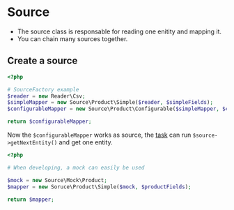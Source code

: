 # Source

* The source class is responsable for reading one enitity and mapping it.
* You can chain many sources together.

## Create a source

```php
<?php

# SourceFactory example
$reader = new Reader\Csv;
$simpleMapper = new Source\Product\Simple($reader, $simpleFields);
$configurableMapper = new Source\Product\Configurable($simpleMapper, $configurableFields);

return $configurableMapper;
```

Now the `$configurableMapper` works as source, the [task](../task.md) can run `$source->getNextEntity()` and get one entity.


```php
<?php

# When developing, a mock can easily be used

$mock = new Source\Mock\Product;
$mapper = new Soruce\Product\Simple($mock, $productFields);

return $mapper;
```